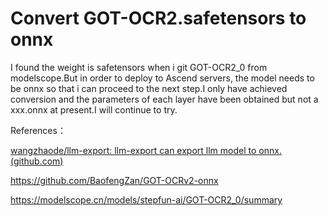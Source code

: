 # Convert GOT-OCR2.safetensors to onnx


I found the weight is safetensors when i git GOT-OCR2_0 from modelscope.But in order to deploy to Ascend servers, the model needs to be onnx so that i can proceed to the next step.I only have achieved conversion and the parameters of each layer have been obtained but not a xxx.onnx at present.I will continue to try.
 

References：

[wangzhaode/llm-export: llm-export can export llm model to onnx. (github.com)](https://github.com/wangzhaode/llm-export)

https://github.com/BaofengZan/GOT-OCRv2-onnx

https://modelscope.cn/models/stepfun-ai/GOT-OCR2_0/summary
